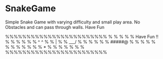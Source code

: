 # SnakeGame
Simple Snake Game with varying difficulty and small play area.
No Obstacles and can pass through walls.
Have Fun

%%%%%%%%%%%%%%%%%%%%%%%%
%                    %
%                    %
%     Have Fun !!    %
%                    %
%                    %
%        ^   ^       %
%          |         %
%        \___/       %
%                    %
%                    %
%       #####@       %
%                    %
%                    %
%                    %
%                    %
%                    %
%             *      %
%                    %
%                    %
%                    %
%%%%%%%%%%%%%%%%%%%%%%%%
